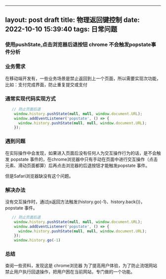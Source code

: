 
---
layout: post draft
title: 物理返回键控制
date: 2022-10-10 15:39:40
tags: 日常问题 
---


### 使用pushState,点击浏览器后退按钮 chrome 不会触发popstate事件分析

### 业务需求

在移动端开发有，一些业务场景是禁止返回到上一个页面，所以需要实现次功能， 比如：支付完成界面，防止重复提交或支付

### 通常实现代码实现方式
```js
   // 防止页面后退
    window.history.pushState(null, null, window.document.URL);
    window.addEventListener('popstate', () => {
      window.history.pushState(null, null, window.document.URL);
    });
```

### 遇到问题
在实际操作中会发现，如果进入页面后没有任何人为交互操作行为的话，是不会触发 popstate 事件的，在chrome浏览器中只有手动在页面中进行交互操作（点击元素、滑动页面都算）后再点击浏览器的后退按钮才能触发popstate 事件。

但是Safari浏览器缺没有这个问题。

### 解决办法
没有交互操作时，通过js返回方法触发(history.go(-1)、history.back())，popstate 事件。

```js
   // 防止页面后退
    window.history.pushState(null, null, window.document.URL);
    window.addEventListener('popstate', () => {
      window.history.pushState(null, null, window.document.URL);
    });
    window.history.go(-1)
```

### 总结

查阅一些资料，发现这是 chrome浏览器 为了提高用户体验，为了防止流氓网站禁止用户执行回退操作，把用户困在当前网站，专门做的一个功能。
